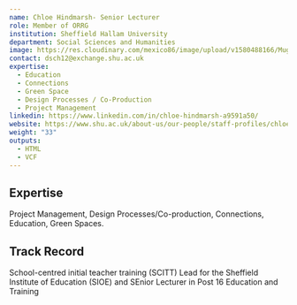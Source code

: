 ```yaml
---
name: Chloe Hindmarsh- Senior Lecturer
role: Member of ORRG
institution: Sheffield Hallam University
department: Social Sciences and Humanities
image: https://res.cloudinary.com/mexico86/image/upload/v1580488166/Mug%20Shots/chloe_hindmarsh_di0rxt.jpg
contact: dsch12@exchange.shu.ac.uk
expertise:
  - Education
  - Connections
  - Green Space
  - Design Processes / Co-Production
  - Project Management
linkedin: https://www.linkedin.com/in/chloe-hindmarsh-a9591a50/
website: https://www.shu.ac.uk/about-us/our-people/staff-profiles/chloe-hindmarsh
weight: "33"
outputs:
  - HTML
  - VCF
---
```

## Expertise

Project Management, Design Processes/Co-production, Connections, Education, Green Spaces.

## Track Record

School-centred initial teacher training (SCITT) Lead for the Sheffield Institute of Education (SIOE) and SEnior Lecturer in Post 16 Education and Training

[](https://www.ucas.com/teaching-option/school-centred-initial-teacher-training-scitt)